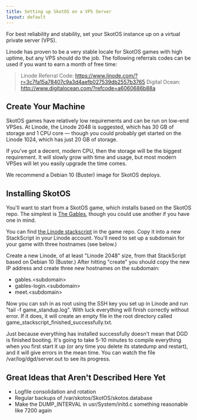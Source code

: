 ```yaml
---
title: Setting up SkotOS on a VPS Server
layout: default
---
```


For best reliability and stability, set your SkotOS instance up on a virtual private server (VPS). 

Linode has proven to be a very stable locale for SkotOS games with high uptime, but any VPS should do the job. The following referrals codes can be used if you want to earn a month of free time:

> Linode Referral Code: https://www.linode.com/?r=3c7fa15a78407c9a3d4aefb027539db2557b3765
> Digital Ocean: http://www.digitalocean.com/?refcode=a6060686b88a

## Create Your Machine

SkotOS games have relatively low requirements and can be run on low-end VPSes. At Linode, the Linode 2048 is suggested, which has 30 GB of storage and 1 CPU core — though you could probably get started on the Linode 1024, which has just 20 GB of storage. 

If you've got a decent, modern CPU, then the storage will be the biggest requirement. It will slowly grow with time and usage, but most modern VPSes will let you easily upgrade the time comes.

We recommend a Debian 10 (Buster) image for SkotOS deploys.

## Installing SkotOS

You'll want to start from a SkotOS game, which installs based on the SkotOS repo. The simplest is [The Gables](https://github.com/ChatTheatre/gables_game), though you could use another if you have one in mind.

You can find [the Linode stackscript](https://github.com/ChatTheatre/gables_game/blob/master/app_stackscript.sh) in the game repo. Copy it into a new StackScript in your Linode account. You'll need to set up a subdomain for your game with three hostnames (see below.)

Create a new Linode, of at least "Linode 2048" size, from that StackScript based on Debian 10 (Buster.) After hitting "create" you should copy the new IP address and create three new hostnames on the subdomain:

* gables.&lt;subdomain&gt;
* gables-login.&lt;subdomain&gt;
* meet.&lt;subdomain&gt;

Now you can ssh in as root using the SSH key you set up in Linode and run "tail -f game_standup.log". With luck everything will finish correctly without error. If it does, it will create an empty file in the root directory called game_stackscript_finished_successfully.txt.

Just because everything has installed successfully doesn't mean that DGD is finished booting. It's going to take 5-10 minutes to compile everything when you first start it up (or any time you delete its statedump and restart), and it will give errors in the mean time. You can watch the file /var/log/dgd/server.out to see its progress.

## Great Ideas that Aren't Described Here Yet

* Logfile consolidation and rotation
* Regular backups of /var/skotos/SkotOS/skotos.database
* Make the DUMP_INTERVAL in usr/System/initd.c something reasonable like 7200 again
